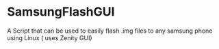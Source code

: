 # SamsungFlashGUI
A Script that can be used to easily flash .img files to any samsung phone using Linux ( uses Zenity GUI)
